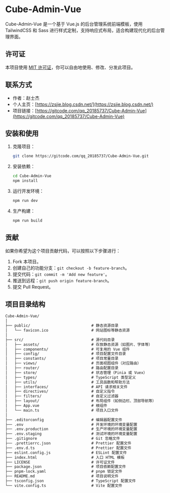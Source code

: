 # Cube-Admin-Vue

Cube-Admin-Vue 是一个基于 Vue.js 的后台管理系统前端模板，使用 TailwindCSS 和 Sass 进行样式定制，支持响应式布局，适合构建现代化的后台管理界面。

## 许可证

本项目使用 [MIT 许可证](LICENSE)，你可以自由地使用、修改、分发此项目。

## 联系方式

- 作者：赵士杰
- 个人主页：[https://zsjie.blog.csdn.net/](https://zsjie.blog.csdn.net/)
- 项目链接：[https://gitcode.com/qq_20185737/Cube-Admin-Vue](https://gitcode.com/qq_20185737/Cube-Admin-Vue)

## 安装和使用

1. 克隆项目：

   ```bash
   git clone https://gitcode.com/qq_20185737/Cube-Admin-Vue.git
   ```

2. 安装依赖：

   ```bash
   cd Cube-Admin-Vue
   npm install
   ```

3. 运行开发环境：

   ```bash
   npm run dev
   ```

4. 生产构建：

   ```bash
   npm run build
   ```

## 贡献

如果你希望为这个项目贡献代码，可以按照以下步骤进行：

1. Fork 本项目。
2. 创建自己的功能分支：`git checkout -b feature-branch`。
3. 提交代码：`git commit -m 'Add new feature'`。
4. 推送到远程：`git push origin feature-branch`。
5. 提交 Pull Request。

## 项目目录结构

```txt
Cube-Admin-Vue/
│
├── public/                           # 静态资源目录
│   └── favicon.ico                   # 网站图标等静态资源
│
├── src/                              # 源代码目录
│   ├── assets/                       # 存放静态资源（如图片、字体等）
│   ├── components/                   # 可复用的 Vue 组件
│   ├── config/                       # 项目配置文件目录
│   ├── constants/                    # 项目常量目录
│   ├── views/                        # 页面视图组件（对应路由）
│   ├── router/                       # 路由配置目录
│   ├── store/                        # 状态管理（Pinia 或 Vuex）
│   ├── types/                        # TypeScript 类型定义
│   ├── utils/                        # 工具函数和帮助方法
│   ├── interfaces/                   # API 请求相关文件
│   ├── directives/                   # 自定义指令
│   ├── filters/                      # 自定义过滤器
│   ├── layout/                       # 布局组件（如侧边栏、顶部导航等）
│   ├── App.vue                       # 根组件
│   └── main.ts                       # 项目入口文件
│
├── .editorconfig                     # 编辑器配置文件
├── .env                              # 开发环境的环境变量配置
├── .env.production                   # 生产环境的环境变量配置
├── .env.staging                      # 测试环境的环境变量配置
├── .gitignore                        # Git 忽略文件
├── .prettierrc.json                  # Prettier 配置文件
├── .env.d.ts		                  # Prettier 配置文件
├── eslint.config.js                  # ESLint 配置文件
├── index.html                        # 入口 HTML 模板
├── LICENSE                     	  # 许可证文件
├── package.json                      # 项目依赖配置文件
├── pnpm-lock.yaml                    # pnpm 锁定文件
├── README.md                         # 项目说明文件
├── tsconfig.json                     # TypeScript 配置文件
└── vite.config.ts                    # Vite 配置文件
```


